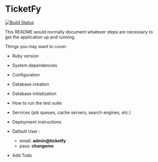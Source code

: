 # TicketFy

[![Build Status](https://semaphoreci.com/api/v1/josimarcamargo/ticketfy/branches/master/shields_badge.svg)](https://semaphoreci.com/josimarcamargo/ticketfy)

This README would normally document whatever steps are necessary to get the
application up and running.

Things you may want to cover:

* Ruby version

* System dependencies

* Configuration

* Database creation

* Database initialization

* How to run the test suite

* Services (job queues, cache servers, search engines, etc.)

* Deployment instructions

* Default User :
  - email: **admin@ticketfy**
  - pass: **changeme**

* Add Todo
